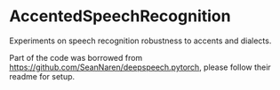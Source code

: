 # AccentedSpeechRecognition
Experiments on speech recognition robustness to accents and dialects.

Part of the code was borrowed from https://github.com/SeanNaren/deepspeech.pytorch, please follow their readme for setup.
